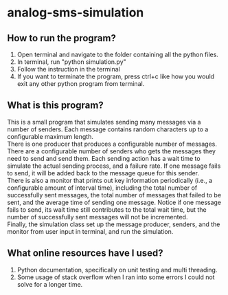 # analog-sms-simulation

## How to run the program?

1. Open terminal and navigate to the folder containing all the python files.
2. In terminal, run "python simulation.py"
3. Follow the instruction in the terminal
4. If you want to terminate the program, press ctrl+c like how you would exit any other python program from terminal.

## What is this program?

This is a small program that simulates sending many messages via a number of senders. Each message contains random characters up to a configurable maximum length.  
There is one producer that produces a configurable number of messages.
There are a configurable number of senders who gets the messages they need to send and send them. Each sending action has a wait time to simulate the actual sending process, and a failure rate. If one message fails to send, it will be added back to the message queue for this sender.  
There is also a monitor that prints out key information periodically (i.e., a configurable amount of interval time), including the total number of successfully sent messages, the total number of messages that failed to be sent, and the average time of sending one message. Notice if one message fails to send, its wait time still contributes to the total wait time, but the number of successfully sent messages will not be incremented.  
Finally, the simulation class set up the message producer, senders, and the monitor from user input in terminal, and run the simulation.  

## What online resources have I used?

1. Python documentation, specifically on unit testing and multi threading.
2. Some usage of stack overflow when I ran into some errors I could not solve for a longer time.
